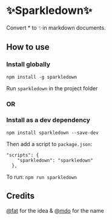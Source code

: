 # ✨Sparkledown✨

Convert * to ✨in markdown documents.

## How to use

### Install globally

```
npm install -g sparkledown
```
Run `sparkledown` in the project folder

### OR

### Install as a dev dependency

`npm install sparkledown --save-dev`

Then add a script to `package.json`: 

```
"scripts": {
    "sparkledown": "sparkledown"
  },
```

To run:  `npm run sparkledown`

## Credits

[@fat](https://twitter.com/fat/status/1241430976233738241) for the idea & [@mdo](https://twitter.com/mdo/status/1241438687797239810) for the name